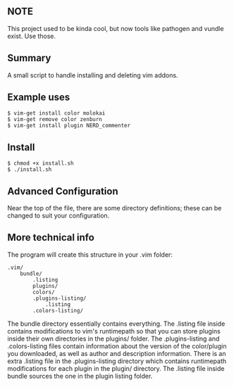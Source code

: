 NOTE
---------------

This project used to be kinda cool, but now tools like pathogen
and vundle exist. Use those.

Summary
---------------
A small script to handle installing and deleting vim addons.

Example uses
---------------
    $ vim-get install color molokai
    $ vim-get remove color zenburn
    $ vim-get install plugin NERD_commenter

Install
----------
    $ chmod +x install.sh
    $ ./install.sh

Advanced Configuration
-----------------------
Near the top of the file, there are some directory definitions; these
can be changed to suit your configuration.

More technical info
----------------------
The program will create this structure in your .vim folder:

    .vim/
    	bundle/
    		.listing
    		plugins/
    		colors/
    		.plugins-listing/
    			.listing
    		.colors-listing/
	
The bundle directory essentially contains everything. The .listing file inside contains
modifications to vim's runtimepath so that you can store plugins inside their own directories 
in the plugins/ folder. The .plugins-listing and .colors-listing files contain information about 
the version of the color/plugin you downloaded, as well as author and description information. There 
is an extra .listing file in the .plugins-listing directory which contains runtimepath modifications for each plugin in the plugin/ directory. The .listing file inside bundle sources the one in the plugin listing folder.



